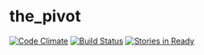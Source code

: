 the_pivot
=========

[![Code Climate](https://codeclimate.com/github/tyrbo/the_pivot/badges/gpa.svg)](https://codeclimate.com/github/tyrbo/the_pivot) [![Build Status](https://travis-ci.org/tyrbo/the_pivot.svg?branch=master)](https://travis-ci.org/tyrbo/the_pivot) 
[![Stories in Ready](https://badge.waffle.io/tyrbo/the_pivot.svg?label=ready&title=Ready)](http://waffle.io/tyrbo/the_pivot)

